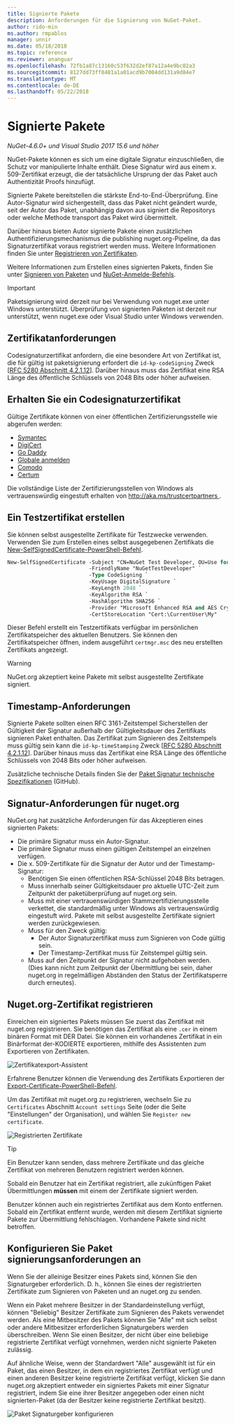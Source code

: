 ```yaml
---
title: Signierte Pakete
description: Anforderungen für die Signierung von NuGet-Paket.
author: rido-min
ms.author: rmpablos
manager: unnir
ms.date: 05/18/2018
ms.topic: reference
ms.reviewer: ananguar
ms.openlocfilehash: 72fb1a87c13160c53f632d2ef87a12a4e9bc02a3
ms.sourcegitcommit: 8127dd73ff8481a1a01acd9b7004dd131a9d84e7
ms.translationtype: MT
ms.contentlocale: de-DE
ms.lasthandoff: 05/22/2018
---
```

# <a name="signed-packages"></a>Signierte Pakete

*NuGet-4.6.0+ und Visual Studio 2017 15.6 und höher*

NuGet-Pakete können es sich um eine digitale Signatur einzuschließen, die Schutz vor manipulierte Inhalte enthält. Diese Signatur wird aus einem x. 509-Zertifikat erzeugt, die der tatsächliche Ursprung der das Paket auch Authentizität Proofs hinzufügt.

Signierte Pakete bereitstellen die stärkste End-to-End-Überprüfung. Eine Autor-Signatur wird sichergestellt, dass das Paket nicht geändert wurde, seit der Autor das Paket, unabhängig davon aus signiert die Repositorys oder welche Methode transport das Paket wird übermittelt.

Darüber hinaus bieten Autor signierte Pakete einen zusätzlichen Authentifizierungsmechanismus die publishing nuget.org-Pipeline, da das Signaturzertifikat voraus registriert werden muss. Weitere Informationen finden Sie unter [Registrieren von Zertifikaten](#register-certificate-on-nugetorg).

Weitere Informationen zum Erstellen eines signierten Pakets, finden Sie unter [Signieren von Paketen](../create-packages/Sign-a-package.md) und [NuGet-Anmelde-Befehls](../tools/cli-ref-sign.md).

> [!Important]
> Paketsignierung wird derzeit nur bei Verwendung von nuget.exe unter Windows unterstützt. Überprüfung von signierten Paketen ist derzeit nur unterstützt, wenn nuget.exe oder Visual Studio unter Windows verwenden.

## <a name="certificate-requirements"></a>Zertifikatanforderungen

Codesignaturzertifikat anfordern, die eine besondere Art von Zertifikat ist, die für gültig ist paketsignierung erfordert die `id-kp-codeSigning` Zweck [[RFC 5280 Abschnitt 4.2.1.12](https://tools.ietf.org/html/rfc5280#section-4.2.1.12)]. Darüber hinaus muss das Zertifikat eine RSA Länge des öffentliche Schlüssels von 2048 Bits oder höher aufweisen.

## <a name="get-a-code-signing-certificate"></a>Erhalten Sie ein Codesignaturzertifikat

Gültige Zertifikate können von einer öffentlichen Zertifizierungsstelle wie abgerufen werden:

- [Symantec](https://trustcenter.websecurity.symantec.com/process/trust/productOptions?productType=SoftwareValidationClass3)
- [DigiCert](https://www.digicert.com/code-signing/)
- [Go Daddy](https://www.godaddy.com/web-security/code-signing-certificate)
- [Globale anmelden](https://www.globalsign.com/en/code-signing-certificate/)
- [Comodo](https://www.comodo.com/e-commerce/code-signing/code-signing-certificate.php)
- [Certum](https://www.certum.eu/certum/cert,offer_en_open_source_cs.xml) 

Die vollständige Liste der Zertifizierungsstellen von Windows als vertrauenswürdig eingestuft erhalten von [ http://aka.ms/trustcertpartners ](http://aka.ms/trustcertpartners).

## <a name="create-a-test-certificate"></a>Ein Testzertifikat erstellen

Sie können selbst ausgestellte Zertifikate für Testzwecke verwenden. Verwenden Sie zum Erstellen eines selbst ausgegebenen Zertifikats die [New-SelfSignedCertificate-PowerShell-Befehl](/powershell/module/pkiclient/new-selfsignedcertificate.md).

```ps
New-SelfSignedCertificate -Subject "CN=NuGet Test Developer, OU=Use for testing purposes ONLY" `
                          -FriendlyName "NuGetTestDeveloper" `
                          -Type CodeSigning `
                          -KeyUsage DigitalSignature `
                          -KeyLength 2048 `
                          -KeyAlgorithm RSA `
                          -HashAlgorithm SHA256 `
                          -Provider "Microsoft Enhanced RSA and AES Cryptographic Provider" `
                          -CertStoreLocation "Cert:\CurrentUser\My" 
```

Dieser Befehl erstellt ein Testzertifikats verfügbar im persönlichen Zertifikatspeicher des aktuellen Benutzers. Sie können den Zertifikatspeicher öffnen, indem ausgeführt `certmgr.msc` des neu erstellten Zertifikats angezeigt.

> [!Warning]
> NuGet.org akzeptiert keine Pakete mit selbst ausgestellte Zertifikate signiert.

## <a name="timestamp-requirements"></a>Timestamp-Anforderungen

Signierte Pakete sollten einen RFC 3161-Zeitstempel Sicherstellen der Gültigkeit der Signatur außerhalb der Gültigkeitsdauer des Zertifikats signieren Paket enthalten. Das Zertifikat zum Signieren des Zeitstempels muss gültig sein kann die `id-kp-timeStamping` Zweck [[RFC 5280 Abschnitt 4.2.1.12](https://tools.ietf.org/html/rfc5280#section-4.2.1.12)]. Darüber hinaus muss das Zertifikat eine RSA Länge des öffentliche Schlüssels von 2048 Bits oder höher aufweisen.

Zusätzliche technische Details finden Sie der [Paket Signatur technische Spezifikationen](https://github.com/NuGet/Home/wiki/Package-Signatures-Technical-Details) (GitHub).

## <a name="signature-requirements-on-nugetorg"></a>Signatur-Anforderungen für nuget.org

NuGet.org hat zusätzliche Anforderungen für das Akzeptieren eines signierten Pakets:

- Die primäre Signatur muss ein Autor-Signatur.
- Die primäre Signatur muss einen gültigen Zeitstempel an einzelnen verfügen.
- Die x. 509-Zertifikate für die Signatur der Autor und der Timestamp-Signatur:
  - Benötigen Sie einen öffentlichen RSA-Schlüssel 2048 Bits betragen.
  - Muss innerhalb seiner Gültigkeitsdauer pro aktuelle UTC-Zeit zum Zeitpunkt der paketüberprüfung auf nuget.org sein.
  - Muss mit einer vertrauenswürdigen Stammzertifizierungsstelle verkettet, die standardmäßig unter Windows als vertrauenswürdig eingestuft wird. Pakete mit selbst ausgestellte Zertifikate signiert werden zurückgewiesen.
  - Muss für den Zweck gültig: 
    - Der Autor Signaturzertifikat muss zum Signieren von Code gültig sein.
    - Der Timestamp-Zertifikat muss für Zeitstempel gültig sein.
  - Muss auf den Zeitpunkt der Signatur nicht aufgehoben werden. (Dies kann nicht zum Zeitpunkt der Übermittlung bei sein, daher nuget.org in regelmäßigen Abständen den Status der Zertifikatsperre durch erneutes).

## <a name="register-certificate-on-nugetorg"></a>Nuget.org-Zertifikat registrieren

Einreichen ein signiertes Pakets müssen Sie zuerst das Zertifikat mit nuget.org registrieren. Sie benötigen das Zertifikat als eine `.cer` in einem binären Format mit DER Datei. Sie können ein vorhandenes Zertifikat in ein Binärformat der-KODIERTE exportieren, mithilfe des Assistenten zum Exportieren von Zertifikaten.

![Zertifikatexport-Assistent](media/CertificateExportWizard.png)

Erfahrene Benutzer können die Verwendung des Zertifikats Exportieren der [Export-Certificate-PowerShell-Befehl](/powershell/module/pkiclient/export-certificate.md).

Um das Zertifikat mit nuget.org zu registrieren, wechseln Sie zu `Certificates` Abschnitt `Account settings` Seite (oder die Seite "Einstellungen" der Organisation), und wählen Sie `Register new certificate`.

![Registrierten Zertifikate](media/registered-certs.png)

> [!Tip]
> Ein Benutzer kann senden, dass mehrere Zertifikate und das gleiche Zertifikat von mehreren Benutzern registriert werden können.

Sobald ein Benutzer hat ein Zertifikat registriert, alle zukünftigen Paket Übermittlungen **müssen** mit einem der Zertifikate signiert werden.

Benutzer können auch ein registriertes Zertifikat aus dem Konto entfernen. Sobald ein Zertifikat entfernt wurde, werden mit diesem Zertifikat signierte Pakete zur Übermittlung fehlschlagen. Vorhandene Pakete sind nicht betroffen.

## <a name="configure-package-signing-requirements"></a>Konfigurieren Sie Paket signierungsanforderungen an

Wenn Sie der alleinige Besitzer eines Pakets sind, können Sie den Signaturgeber erforderlich. D. h., können Sie eines der registrierten Zertifikate zum Signieren von Paketen und an nuget.org zu senden.

Wenn ein Paket mehrere Besitzer in der Standardeinstellung verfügt, können "Beliebig" Besitzer Zertifikate zum Signieren des Pakets verwendet werden. Als eine Mitbesitzer des Pakets können Sie "Alle" mit sich selbst oder andere Mitbesitzer erforderlichen Signaturgebers werden überschreiben. Wenn Sie einen Besitzer, der nicht über eine beliebige registrierte Zertifikat verfügt vornehmen, werden nicht signierte Paketen zulässig. 

Auf ähnliche Weise, wenn der Standardwert "Alle" ausgewählt ist für ein Paket, das einen Besitzer, in dem ein registriertes Zertifikat verfügt und einen anderen Besitzer keine registrierte Zertifikat verfügt, klicken Sie dann nuget.org akzeptiert entweder ein signiertes Pakets mit einer Signatur registriert, indem Sie eine ihrer Besitzer angegeben oder einen nicht signierten-Paket (da der Besitzer keine registrierte Zertifikat besitzt).

![Paket Signaturgeber konfigurieren](media/configure-package-signers.png)
